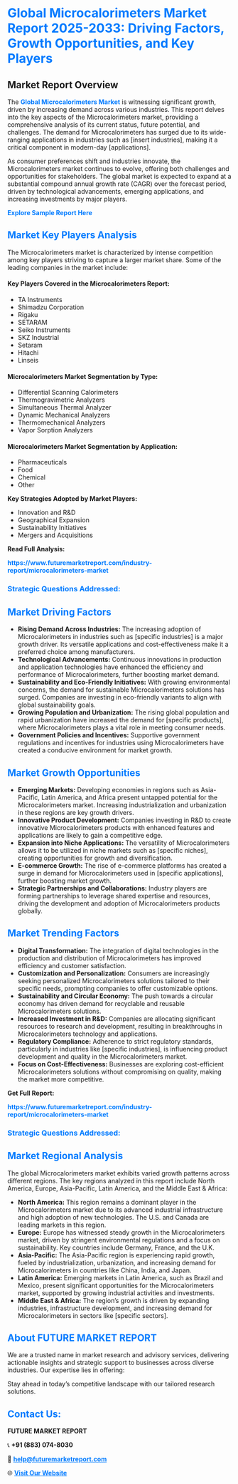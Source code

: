 <h1 style="color: #007BFF;">Global Microcalorimeters Market Report 2025-2033: Driving Factors, Growth Opportunities, and Key Players</h1>

<section id="overview">
<h2>Market Report Overview</h2>
<p>The <a href="https://www.futuremarketreport.com/industry-report/microcalorimeters-market" style="color: #007BFF; text-decoration: none;"><strong>Global Microcalorimeters Market</strong></a> is witnessing significant growth, driven by increasing demand across various industries. This report delves into the key aspects of the Microcalorimeters market, providing a comprehensive analysis of its current status, future potential, and challenges. The demand for Microcalorimeters has surged due to its wide-ranging applications in industries such as [insert industries], making it a critical component in modern-day [applications].</p>
<p>As consumer preferences shift and industries innovate, the Microcalorimeters market continues to evolve, offering both challenges and opportunities for stakeholders. The global market is expected to expand at a substantial compound annual growth rate (CAGR) over the forecast period, driven by technological advancements, emerging applications, and increasing investments by major players.</p>
</section>

<section id="overview">
<p><a href="https://www.futuremarketreport.com/request-sample/reportId=33906" style="color: #007BFF; text-decoration: none;"><strong>Explore Sample Report Here</strong></a></p>
</section>

<section id="key-players">
<h2 style="color: #007BFF;">Market Key Players Analysis</h2>
<p>The Microcalorimeters market is characterized by intense competition among key players striving to capture a larger market share. Some of the leading companies in the market include:</p>
<h4>Key Players Covered in the Microcalorimeters Report:</h4>
<ul><li>TA Instruments</li><li>Shimadzu Corporation</li><li>Rigaku</li><li>SETARAM</li><li>Seiko Instruments</li><li>SKZ Industrial</li><li>Setaram</li><li>Hitachi</li><li>Linseis</li></ul>
<h4>Microcalorimeters Market Segmentation by Type:</h4>
<ul><li>Differential Scanning Calorimeters</li><li>Thermogravimetric Analyzers</li><li>Simultaneous Thermal Analyzer</li><li>Dynamic Mechanical Analyzers</li><li>Thermomechanical Analyzers</li><li>Vapor Sorption Analyzers</li></ul>

<h4>Microcalorimeters Market Segmentation by Application:</h4>
<ul><li>Pharmaceuticals</li><li>Food</li><li>Chemical</li><li>Other</li></ul>
<p><strong>Key Strategies Adopted by Market Players:</strong></p>
<ul>
<li>Innovation and R&D</li>
<li>Geographical Expansion</li>
<li>Sustainability Initiatives</li>
<li>Mergers and Acquisitions</li>
</ul>
</section>

<section>
<p><strong>Read Full Analysis: </strong></p><a href="https://www.futuremarketreport.com/industry-report/microcalorimeters-market" style="color: #007BFF; text-decoration: none;"><strong>https://www.futuremarketreport.com/industry-report/microcalorimeters-market</strong></a>
<h3 style="color: #007BFF;">Strategic Questions Addressed:</h3>
</section>

<section id="driving-factors">
<h2 style="color: #007BFF;">Market Driving Factors</h2>
<ul>
<li><strong>Rising Demand Across Industries:</strong> The increasing adoption of Microcalorimeters in industries such as [specific industries] is a major growth driver. Its versatile applications and cost-effectiveness make it a preferred choice among manufacturers.</li>
<li><strong>Technological Advancements:</strong> Continuous innovations in production and application technologies have enhanced the efficiency and performance of Microcalorimeters, further boosting market demand.</li>
<li><strong>Sustainability and Eco-Friendly Initiatives:</strong> With growing environmental concerns, the demand for sustainable Microcalorimeters solutions has surged. Companies are investing in eco-friendly variants to align with global sustainability goals.</li>
<li><strong>Growing Population and Urbanization:</strong> The rising global population and rapid urbanization have increased the demand for [specific products], where Microcalorimeters plays a vital role in meeting consumer needs.</li>
<li><strong>Government Policies and Incentives:</strong> Supportive government regulations and incentives for industries using Microcalorimeters have created a conducive environment for market growth.</li>
</ul>
</section>

<section id="growth-opportunities">
<h2 style="color: #007BFF;">Market Growth Opportunities</h2>
<ul>
<li><strong>Emerging Markets:</strong> Developing economies in regions such as Asia-Pacific, Latin America, and Africa present untapped potential for the Microcalorimeters market. Increasing industrialization and urbanization in these regions are key growth drivers.</li>
<li><strong>Innovative Product Development:</strong> Companies investing in R&D to create innovative Microcalorimeters products with enhanced features and applications are likely to gain a competitive edge.</li>
<li><strong>Expansion into Niche Applications:</strong> The versatility of Microcalorimeters allows it to be utilized in niche markets such as [specific niches], creating opportunities for growth and diversification.</li>
<li><strong>E-commerce Growth:</strong> The rise of e-commerce platforms has created a surge in demand for Microcalorimeters used in [specific applications], further boosting market growth.</li>
<li><strong>Strategic Partnerships and Collaborations:</strong> Industry players are forming partnerships to leverage shared expertise and resources, driving the development and adoption of Microcalorimeters products globally.</li>
</ul>
</section>

<section id="trending-factors">
<h2 style="color: #007BFF;">Market Trending Factors</h2>
<ul>
<li><strong>Digital Transformation:</strong> The integration of digital technologies in the production and distribution of Microcalorimeters has improved efficiency and customer satisfaction.</li>
<li><strong>Customization and Personalization:</strong> Consumers are increasingly seeking personalized Microcalorimeters solutions tailored to their specific needs, prompting companies to offer customizable options.</li>
<li><strong>Sustainability and Circular Economy:</strong> The push towards a circular economy has driven demand for recyclable and reusable Microcalorimeters solutions.</li>
<li><strong>Increased Investment in R&D:</strong> Companies are allocating significant resources to research and development, resulting in breakthroughs in Microcalorimeters technology and applications.</li>
<li><strong>Regulatory Compliance:</strong> Adherence to strict regulatory standards, particularly in industries like [specific industries], is influencing product development and quality in the Microcalorimeters market.</li>
<li><strong>Focus on Cost-Effectiveness:</strong> Businesses are exploring cost-efficient Microcalorimeters solutions without compromising on quality, making the market more competitive.</li>
</ul>
</section>

<section>
<p><strong>Get Full Report: </strong></p><a href="https://www.futuremarketreport.com/industry-report/microcalorimeters-market" style="color: #007BFF; text-decoration: none;"><strong>https://www.futuremarketreport.com/industry-report/microcalorimeters-market</strong></a>
<h3 style="color: #007BFF;">Strategic Questions Addressed:</h3>
</section>


<section id="regional-analysis">
<h2 style="color: #007BFF;">Market Regional Analysis</h2>
<p>The global Microcalorimeters market exhibits varied growth patterns across different regions. The key regions analyzed in this report include North America, Europe, Asia-Pacific, Latin America, and the Middle East & Africa:</p>
<ul>
<li><strong>North America:</strong> This region remains a dominant player in the Microcalorimeters market due to its advanced industrial infrastructure and high adoption of new technologies. The U.S. and Canada are leading markets in this region.</li>
<li><strong>Europe:</strong> Europe has witnessed steady growth in the Microcalorimeters market, driven by stringent environmental regulations and a focus on sustainability. Key countries include Germany, France, and the U.K.</li>
<li><strong>Asia-Pacific:</strong> The Asia-Pacific region is experiencing rapid growth, fueled by industrialization, urbanization, and increasing demand for Microcalorimeters in countries like China, India, and Japan.</li>
<li><strong>Latin America:</strong> Emerging markets in Latin America, such as Brazil and Mexico, present significant opportunities for the Microcalorimeters market, supported by growing industrial activities and investments.</li>
<li><strong>Middle East & Africa:</strong> The region’s growth is driven by expanding industries, infrastructure development, and increasing demand for Microcalorimeters in sectors like [specific sectors].</li>
</ul>
</section>

<footer>
<h2 style="color: #007BFF;">About FUTURE MARKET REPORT</h2>
<p>We are a trusted name in market research and advisory services, delivering actionable insights and strategic support to businesses across diverse industries. Our expertise lies in offering:</p>

<p>Stay ahead in today’s competitive landscape with our tailored research solutions.</p>

<h2 style="color: #007BFF;">Contact Us:</h2>
<p><strong>FUTURE MARKET REPORT</strong></p>
<p>📞 <strong>+91 (883) 074-8030</strong></p>
<p>📧 <strong><a href="mailto:help@futuremarketreport.com" style="color: #007BFF;">help@futuremarketreport.com</a></strong></p>
<p>🌐 <strong><a href="https://www.futuremarketreport.com/" style="color: #007BFF;">Visit Our Website</a></strong></p>
</footer>